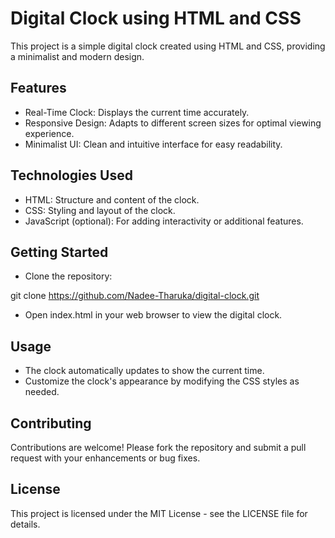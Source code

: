 # Digital Clock using HTML and CSS
This project is a simple digital clock created using HTML and CSS, providing a minimalist and modern design.

## Features
- Real-Time Clock: Displays the current time accurately.
- Responsive Design: Adapts to different screen sizes for optimal viewing experience.
- Minimalist UI: Clean and intuitive interface for easy readability.

## Technologies Used
- HTML: Structure and content of the clock.
- CSS: Styling and layout of the clock.
- JavaScript (optional): For adding interactivity or additional features.

## Getting Started
- Clone the repository:

git clone https://github.com/Nadee-Tharuka/digital-clock.git

- Open index.html in your web browser to view the digital clock.

## Usage
- The clock automatically updates to show the current time.
- Customize the clock's appearance by modifying the CSS styles as needed.

## Contributing
Contributions are welcome! Please fork the repository and submit a pull request with your enhancements or bug fixes.

## License
This project is licensed under the MIT License - see the LICENSE file for details.

